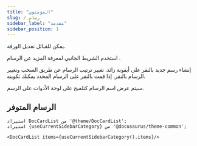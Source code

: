 ```yaml
---
title: "المؤمنون"
slug: / رسام
sidebar_label: "مقدمة"
sidebar_position: 1
---
```



يمكن للقبائل تعديل الورقة.

استخدم الشريط الجانبي لمعرفة المزيد عن الرسام .

إنشاء رسم جديد بالنقر على أيقونة زائد. تغيير ترتيب الرسام عن طريق السحب وتغيير الرسام بالنقر. إذا قمت بالنقر على الرسام المحدد يمكنك تكوينه.

سيتم عرض اسم الرسام كتلميح على لوحة الأدوات على الرسم.

## الرسام المتوفر

```mdx-code-block
استيراد DocCardList من '@theme/DocCardList';
استيراد {useCurrentSidebarCategory} من '@docusaurus/theme-common';

<DocCardList items={useCurrentSidebarCategory().items}/>
```
